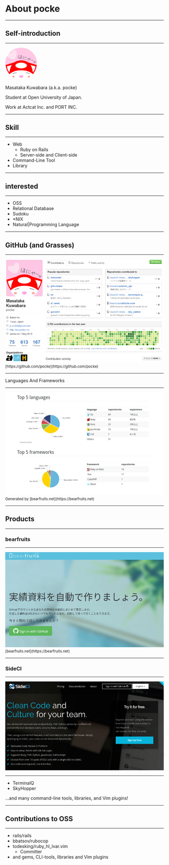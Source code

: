 # About pocke

---

## Self-introduction


---

<img style="width: 20%; border-radius: 50%" alt="ほにゃー" src="icon.svg">

Masataka Kuwabara (a.k.a. pocke)

Student at Open University of Japan.

Work at Actcat Inc. and PORT INC.

---

## Skill

---

- Web
  - Ruby on Rails
  - Server-side and Client-side
- Command-Line Tool
- Library

---

## interested

---

- OSS
- Relational Database
- Sudoku
- *NIX
- Natural|Programming Language

---

## GitHub (and Grasses)

---

<img src="github.png" alt="screen shot of GitHub">
<small>
[https://github.com/pocke](https://github.com/pocke)
</small>



---

Languages And Frameworks


---

<img src="bearfruits.png" alt="Go, Ruby, VimL, JavaScript...">
<small>
Generated by [bearfruits.net](https://bearfruits.net)
</small>

---


## Products

---

### bearfruits

---


<img src="bearfruits_lp.png" alt="bearfruits.net">
<small>
[bearfruits.net](https://bearfruits.net)
</small>


---


### SideCI

---

<img src="sideci_lp.png" alt="sideci">


---

- TerminalQ
- SkyHopper


...and many command-line tools, libraries, and Vim plugins!


---

## Contributions to OSS

---

- rails/rails
- bbatsov/rubocop
- todesking/ruby_hl_lvar.vim
  - Committer
- and gems, CLI-tools, libraries and Vim plugins
